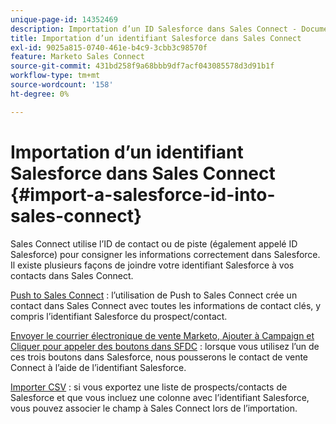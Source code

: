 ```yaml
---
unique-page-id: 14352469
description: Importation d’un ID Salesforce dans Sales Connect - Documents Marketo - Documentation du produit
title: Importation d’un identifiant Salesforce dans Sales Connect
exl-id: 9025a815-0740-461e-b4c9-3cbb3c98570f
feature: Marketo Sales Connect
source-git-commit: 431bd258f9a68bbb9df7acf043085578d3d91b1f
workflow-type: tm+mt
source-wordcount: '158'
ht-degree: 0%

---
```


# Importation d’un identifiant Salesforce dans Sales Connect {#import-a-salesforce-id-into-sales-connect}

Sales Connect utilise l’ID de contact ou de piste (également appelé ID Salesforce) pour consigner les informations correctement dans Salesforce. Il existe plusieurs façons de joindre votre identifiant Salesforce à vos contacts dans Sales Connect.

[Push to Sales Connect](/help/marketo/product-docs/marketo-sales-connect/crm/salesforce-customization/push-to-sales-connect.md) : l’utilisation de Push to Sales Connect crée un contact dans Sales Connect avec toutes les informations de contact clés, y compris l’identifiant Salesforce du prospect/contact.

[Envoyer le courrier électronique de vente Marketo, Ajouter à Campaign et Cliquer pour appeler des boutons dans SFDC](/help/marketo/product-docs/marketo-sales-connect/crm/salesforce-customization/how-to-install-sales-connect-buttons-in-salesforce.md) : lorsque vous utilisez l’un de ces trois boutons dans Salesforce, nous pousserons le contact de vente Connect à l’aide de l’identifiant Salesforce.

[Importer CSV](/help/marketo/product-docs/marketo-sales-connect/people/managing-contacts/import-contacts-via-csv.md) : si vous exportez une liste de prospects/contacts de Salesforce et que vous incluez une colonne avec l’identifiant Salesforce, vous pouvez associer le champ à Sales Connect lors de l’importation.

